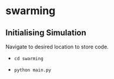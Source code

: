 # swarming


## Initialising Simulation

Navigate to desired location to store code.

- `cd swarming`

- `python main.py` 
